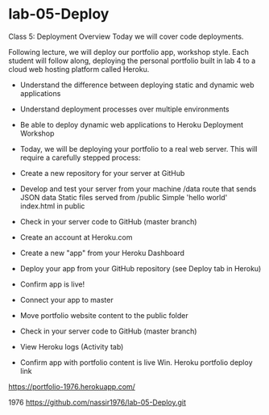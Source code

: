 # lab-05-Deploy


Class 5: Deployment
Overview
Today we will cover code deployments.

Following lecture, we will deploy our portfolio app, workshop style. Each student will follow along, deploying the personal portfolio built in lab 4 to a cloud web hosting platform called Heroku.

- Understand the difference between deploying static and dynamic web applications
- Understand deployment processes over multiple environments
- Be able to deploy dynamic web applications to Heroku
Deployment Workshop
- Today, we will be deploying your portfolio to a real web server. This will require a carefully stepped process:

-  Create a new repository for your server at GitHub
 - Develop and test your server from your machine
/data route that sends JSON data
Static files served from /public
Simple 'hello world' index.html in public
- Check in your server code to GitHub (master branch)
- Create an account at Heroku.com
-  Create a new "app" from your Heroku Dashboard
 - Deploy your app from your GitHub repository (see Deploy tab in Heroku)
-  Confirm app is live!
-  Connect your app to master
 - Move portfolio website content to the public folder
 - Check in your server code to GitHub (master branch)
 - View Heroku logs (Activity tab)
 - Confirm app with portfolio content is live
 Win.
Heroku portfolio deploy link

 https://portfolio-1976.herokuapp.com/

 1976 https://github.com/nassir1976/lab-05-Deploy.git


